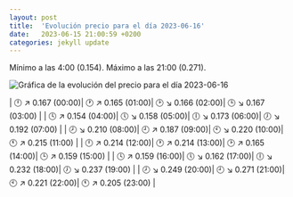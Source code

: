 ```yaml
---
layout: post
title:  'Evolución precio para el día 2023-06-16'
date:   2023-06-15 21:00:59 +0200
categories: jekyll update
---
```

Mínimo a las 4:00 (0.154). Máximo a las 21:00 (0.271). 

![Gráfica de la evolución del precio para el día 2023-06-16](https://files.botsin.space/media_attachments/files/110/549/807/618/261/991/original/1724428a15117edb.png)


| 🕛 ↗ 0.167 (00:00)| 🕐 ↗ 0.165 (01:00)| 🕑 ↘ 0.166 (02:00)| 🕒 ↘ 0.167 (03:00) | 
| 🕓 ↗ 0.154 (04:00)| 🕔 ↘ 0.158 (05:00)| 🕕 ↘ 0.173 (06:00)| 🕖 ↘ 0.192 (07:00) | 
| 🕗 ↘ 0.210 (08:00)| 🕘 ↗ 0.187 (09:00)| 🕙 ↘ 0.220 (10:00)| 🕚 ↗ 0.215 (11:00) | 
| 🕛 ↗ 0.214 (12:00)| 🕐 ↗ 0.214 (13:00)| 🕑 ↗ 0.165 (14:00)| 🕒 ↗ 0.159 (15:00) | 
| 🕓 ↗ 0.159 (16:00)| 🕔 ↘ 0.162 (17:00)| 🕕 ↘ 0.232 (18:00)| 🕖 ↘ 0.237 (19:00) | 
| 🕗 ↘ 0.249 (20:00)| 🕘 ↘ 0.271 (21:00)| 🕙 ↗ 0.221 (22:00)| 🕚 ↗ 0.205 (23:00) | 
 

